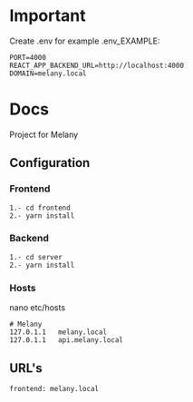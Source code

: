 # Important

Create .env for example .env_EXAMPLE:

```
PORT=4000
REACT_APP_BACKEND_URL=http://localhost:4000
DOMAIN=melany.local
```

# Docs

Project for Melany

## Configuration
### Frontend
```
1.- cd frontend
2.- yarn install
```

### Backend
```
1.- cd server
2.- yarn install
```


### Hosts

nano etc/hosts
```
# Melany
127.0.1.1	melany.local
127.0.1.1	api.melany.local
```

## URL's
```
frontend: melany.local
```
